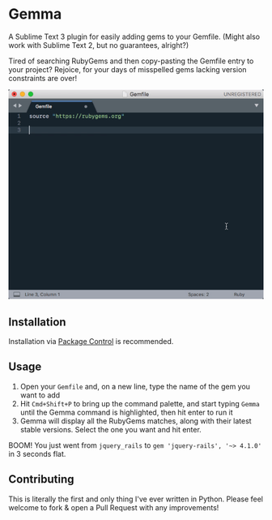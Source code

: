 # Gemma

A Sublime Text 3 plugin for easily adding gems to your Gemfile. (Might also work with Sublime Text 2, but no guarantees, alright?)

Tired of searching RubyGems and then copy-pasting the Gemfile entry to your project? Rejoice, for your days of misspelled gems lacking version constraints are over!

![Demo GIF](demo.gif)

## Installation

Installation via [Package Control](https://packagecontrol.io/) is recommended.

## Usage

1. Open your `Gemfile` and, on a new line, type the name of the gem you want to add
2. Hit `Cmd+Shift+P` to bring up the command palette, and start typing `Gemma` until the Gemma command is highlighted, then hit enter to run it
3. Gemma will display all the RubyGems matches, along with their latest stable versions. Select the one you want and hit enter.

BOOM! You just went from `jquery_rails` to `gem 'jquery-rails', '~> 4.1.0'` in 3 seconds flat.

## Contributing

This is literally the first and only thing I've ever written in Python. Please feel welcome to fork & open a Pull Request with any improvements!
